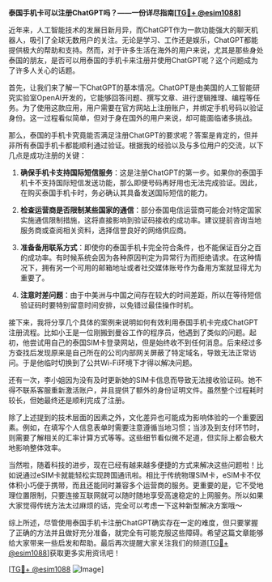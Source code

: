 **泰国手机卡可以注册ChatGPT吗？——一份详尽指南[[TG💪+ @esim1088](https://t.me/s/esim1088)]**

近年来，人工智能技术的发展日新月异，而ChatGPT作为一款功能强大的聊天机器人，吸引了全球无数用户的关注。无论是学习、工作还是娱乐，ChatGPT都能提供极大的帮助和支持。然而，对于许多生活在海外的用户来说，尤其是那些身处泰国的朋友，是否可以用泰国的手机卡来注册并使用ChatGPT呢？这个问题成为了许多人关心的话题。

首先，让我们来了解一下ChatGPT的基本情况。ChatGPT是由美国的人工智能研究实验室OpenAI开发的，它能够回答问题、撰写文章、进行逻辑推理、编程等任务。为了使用这款应用，用户需要在官方网站上注册账户，并绑定手机号码以验证身份。这一过程看似简单，但对于身在国外的用户来说，却可能面临诸多挑战。

那么，泰国的手机卡究竟能否满足注册ChatGPT的要求呢？答案是肯定的，但并非所有泰国手机卡都能顺利通过验证。根据我的经验以及与多位用户的交流，以下几点是成功注册的关键：

1. **确保手机卡支持国际短信服务**：这是注册ChatGPT的第一步。如果你的泰国手机卡不支持国际短信发送功能，那么即便号码再好用也无法完成验证。因此，在购买泰国手机卡时，务必确认其具备发送国际短信的能力。

2. **检查运营商是否限制某些国家的通信**：部分泰国电信运营商可能会对特定国家实施通信限制措施，这将直接影响到验证码接收的成功率。建议提前咨询当地服务商或查阅相关资料，选择信誉良好的网络供应商。

3. **准备备用联系方式**：即使你的泰国手机卡完全符合条件，也不能保证百分之百的成功率。有时候系统会因为各种原因判定为异常行为而拒绝请求。在这种情况下，拥有另一个可用的邮箱地址或者社交媒体账号作为备用方案就显得尤为重要了。

4. **注意时差问题**：由于中美洲与中国之间存在较大的时间差距，所以在等待短信验证码时要特别留意时间安排，以免错过最佳操作时机。

接下来，我将分享几个具体的案例来说明如何有效利用泰国手机卡完成ChatGPT注册流程。比如小王是一位刚搬到曼谷工作的程序员，他遇到了类似的问题。起初，他尝试用自己的泰国SIM卡登录网站，但是始终收不到任何消息。后来经过多方查找后发现原来是自己所在的公司内部网关屏蔽了特定域名，导致无法正常访问。于是他临时切换到了公共Wi-Fi环境下才得以解决问题。

还有一次，李小姐因为没有及时更新她的SIM卡信息而导致无法接收验证码。她不得不联系客服重新激活账户，并且提供了额外的身份证明文件。虽然整个过程耗时较长，但她最终还是顺利完成了注册。

除了上述提到的技术层面的因素之外，文化差异也可能成为影响体验的一个重要因素。例如，在填写个人信息表单时需要注意遵循当地习惯；当涉及到支付环节时，则需要了解相关的汇率计算方式等等。这些细节看似微不足道，但实际上都会极大地影响整体效率。

当然啦，随着科技的进步，现在已经有越来越多便捷的方式来解决这些问题啦！比如说通过eSIM卡就能轻松实现跨国通讯啦。相比于传统物理SIM卡，eSIM卡不仅体积小巧便于携带，而且还能同时兼容多个运营商的服务。更重要的是，它不受地理位置限制，只要连接互联网就可以随时随地享受高速稳定的上网服务。所以如果大家觉得传统方法太过麻烦的话，完全可以考虑一下这种新型解决方案哦～

综上所述，尽管使用泰国手机卡注册ChatGPT确实存在一定的难度，但只要掌握了正确的方法并且做好充分准备，就完全有可能克服这些障碍。希望这篇文章能够给大家带来一些启发和帮助。最后再次提醒大家关注我们的频道[[TG💪+ @esim1088](https://t.me/s/esim1088)]获取更多实用资讯吧！

[[TG💪+ @esim1088](https://t.me/s/esim1088) ![Image](https://i.postimg.cc/4NQfJmqS/Snipaste-2025-05-13-00-14-12.png)]